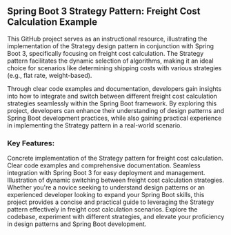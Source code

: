 ## Spring Boot 3 Strategy Pattern: Freight Cost Calculation Example

This GitHub project serves as an instructional resource, illustrating the implementation of the Strategy design pattern
in conjunction with Spring Boot 3, specifically focusing on freight cost calculation. The Strategy pattern facilitates
the dynamic selection of algorithms, making it an ideal choice for scenarios like determining shipping costs with
various strategies (e.g., flat rate, weight-based).

Through clear code examples and documentation, developers gain insights into how to integrate and switch between
different freight cost calculation strategies seamlessly within the Spring Boot framework. By exploring this project,
developers can enhance their understanding of design patterns and Spring Boot development practices, while also gaining
practical experience in implementing the Strategy pattern in a real-world scenario.

### Key Features:

Concrete implementation of the Strategy pattern for freight cost calculation.
Clear code examples and comprehensive documentation.
Seamless integration with Spring Boot 3 for easy deployment and management.
Illustration of dynamic switching between freight cost calculation strategies.
Whether you're a novice seeking to understand design patterns or an experienced developer looking to expand your Spring
Boot skills, this project provides a concise and practical guide to leveraging the Strategy pattern effectively in
freight cost calculation scenarios. Explore the codebase, experiment with different strategies, and elevate your
proficiency in design patterns and Spring Boot development.